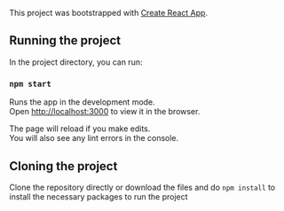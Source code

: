 This project was bootstrapped with [Create React App](https://github.com/facebook/create-react-app).

## Running the project

In the project directory, you can run:

### `npm start`

Runs the app in the development mode.<br>
Open [http://localhost:3000](http://localhost:3000) to view it in the browser.

The page will reload if you make edits.<br>
You will also see any lint errors in the console.

## Cloning the project

Clone the repository directly or download the files and do `npm install` to install the necessary packages to run the project
